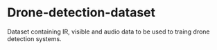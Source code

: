 # Drone-detection-dataset
Dataset containing IR, visible and audio data to be used to traing drone detection systems.

